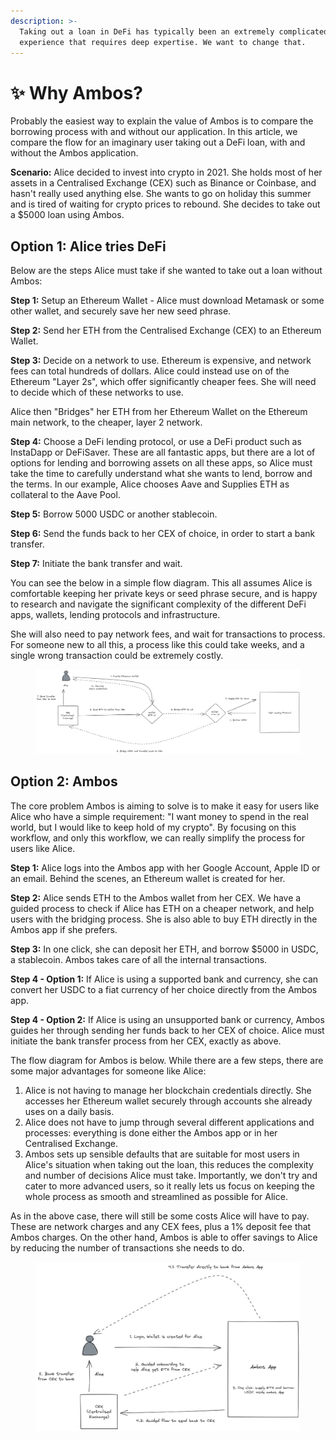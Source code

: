 ```yaml
---
description: >-
  Taking out a loan in DeFi has typically been an extremely complicated
  experience that requires deep expertise. We want to change that.
---
```


# ✨ Why Ambos?

Probably the easiest way to explain the value of Ambos is to compare the borrowing process with and without our application.  In this article, we compare the flow for an imaginary user taking out a DeFi loan, with and without the Ambos application.

**Scenario:** Alice decided to invest into crypto in 2021. She holds most of her assets in a Centralised Exchange (CEX) such as Binance or Coinbase, and hasn't really used anything else. She wants to go on holiday this summer and is tired of waiting for crypto prices to rebound. She decides to take out a $5000 loan using Ambos.&#x20;

## Option 1: Alice tries DeFi

Below are the steps Alice must take if she wanted to take out a loan without Ambos:

**Step 1:** Setup an Ethereum Wallet - Alice must download Metamask or some other wallet, and securely save her new seed phrase.

**Step 2:** Send her ETH from the Centralised Exchange (CEX) to an Ethereum Wallet.

**Step 3:** Decide on a network to use. Ethereum is expensive, and network fees can total hundreds of dollars. Alice could instead use on of the Ethereum "Layer 2s", which offer significantly cheaper fees. She will need to decide which of these networks to use.&#x20;

Alice then "Bridges" her ETH from her Ethereum Wallet on the Ethereum main network, to the cheaper, layer 2 network.

**Step 4:** Choose a DeFi lending protocol, or use a DeFi product such as InstaDapp or DeFiSaver. These are all fantastic apps, but there are a lot of options for lending and borrowing assets on all these apps, so Alice must take the time to carefully understand what she wants to lend, borrow and the terms. In our example, Alice chooses Aave and Supplies ETH as collateral to the Aave Pool.

**Step 5:** Borrow 5000 USDC or another stablecoin.

**Step 6:** Send the funds back to her CEX of choice, in order to start a bank transfer.

**Step 7:** Initiate the bank transfer and wait.

You can see the below in a simple flow diagram. This all assumes Alice is comfortable keeping her private keys or seed phrase secure, and is happy to research and navigate the significant complexity of the different DeFi apps, wallets, lending protocols and infrastructure.&#x20;

She will also need to pay network fees, and wait for transactions to process. For someone new to all this, a process like this could take weeks, and a single wrong transaction could be extremely costly.

<figure><img src="../.gitbook/assets/image (1).png" alt=""><figcaption></figcaption></figure>

## Option 2: Ambos

The core problem Ambos is aiming to solve is to make it easy for users like Alice who have a simple requirement: "I want money to spend in the real world, but I would like to keep hold of my crypto". By focusing on this workflow, and only this workflow, we can really simplify the process for users like Alice.&#x20;

**Step 1:** Alice logs into the Ambos app with her Google Account, Apple ID or an email. Behind the scenes, an Ethereum wallet is created for her.

**Step 2:** Alice sends ETH to the Ambos wallet from her CEX. We have a guided process to check if Alice has ETH on a cheaper network, and help users with the bridging process. She is also able to buy ETH directly in the Ambos app if she prefers.

**Step 3:** In one click, she can deposit her ETH, and borrow $5000 in USDC, a stablecoin. Ambos takes care of all the internal transactions.

**Step 4 - Option 1:** If Alice is using a supported bank and currency, she can convert her USDC to a fiat currency of her choice directly from the Ambos app.&#x20;

**Step 4 - Option 2:** If Alice is using an unsupported bank or currency, Ambos guides her through sending her funds back to her CEX of choice. Alice must initiate the bank transfer process from her CEX, exactly as above.

The flow diagram for Ambos is below. While there are a few steps, there are some major advantages for someone like Alice:

1. Alice is not having to manage her blockchain credentials directly. She accesses her Ethereum wallet securely through accounts she already uses on a daily basis.
2. Alice does not have to jump through several different applications and processes: everything is done either the Ambos app or in her Centralised Exchange.
3. Ambos sets up sensible defaults that are suitable for most users in Alice's situation when taking out the loan, this reduces the complexity and number of decisions Alice must take. Importantly, we don't try and cater to more advanced users, so it really lets us focus on keeping the whole process as smooth and streamlined as possible for Alice.

As in the above case, there will still be some costs Alice will have to pay. These are network charges and any CEX fees, plus a 1% deposit fee that Ambos charges. On the other hand, Ambos is able to offer savings to Alice by reducing the number of transactions she needs to do.

<figure><img src="../.gitbook/assets/image.png" alt=""><figcaption></figcaption></figure>
